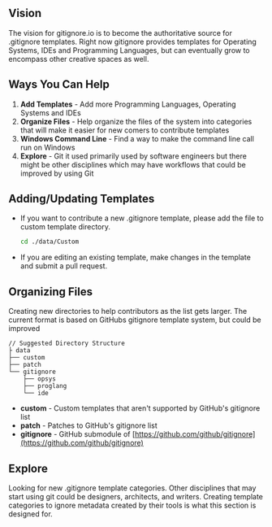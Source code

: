 ## Vision

The vision for gitignore.io is to become the authoritative source for .gitignore templates.  Right now gitignore provides templates for Operating Systems, IDEs and Programming Languages, but can eventually grow to encompass other creative spaces as well.

## Ways You Can Help

1. __Add Templates__ - Add more Programming Languages, Operating Systems and IDEs
2. __Organize Files__ - Help organize the files of the system into categories that will make it easier for new comers to contribute templates
3. __Windows Command Line__ - Find a way to make the command line call run on Windows
4. __Explore__ -  Git it used primarily used by software engineers but there might be other disciplines which may have workflows that could be improved by using Git


## Adding/Updating Templates

* If you want to contribute a new .gitignore template, please add the file to custom template directory.

  ```sh
  cd ./data/Custom
  ```

* If you are editing an existing template, make changes in the template and submit a pull request.

## Organizing Files

Creating new directories to help contributors as the list gets larger.  The current format is based on GitHubs gitignore template system, but could be improved

```
// Suggested Directory Structure
├ data
├── custom
├── patch
└── gitignore
    ├── opsys
    ├── proglang
    └── ide
```
- __custom__ - Custom templates that aren't supported by GitHub's gitignore list
- __patch__ - Patches to GitHub's gitignore list
- __gitignore__ - GitHub submodule of [https://github.com/github/gitignore](https://github.com/github/gitignore)

## Explore

Looking for new .gitignore template categories.  Other disciplines that may start using git could be designers, architects, and writers.  Creating template categories to ignore metadata created by their tools is what this section is designed for.
